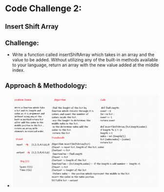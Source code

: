 # Code Challenge 2:

## Insert Shift Array

## Challenge:
* Write a function called insertShiftArray which takes in an array and the value to be added. Without utilizing any of the built-in methods available to your language, return an array with the new value added at the middle index.

## Approach & Methodology:
* ![Reverse Array](../../images/code-chal-2.png)
